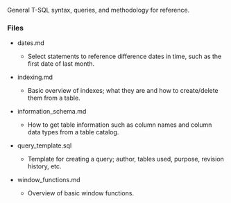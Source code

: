 General T-SQL syntax, queries, and methodology for reference.

### Files
* dates.md
  * Select statements to reference difference dates in time, such as the first date of last month.

* indexing.md
  * Basic overview of indexes; what they are and how to create/delete them from a table.

* information_schema.md
  * How to get table information such as column names and column data types from a table catalog.

* query_template.sql
  * Template for creating a query; author, tables used, purpose, revision history, etc.

* window_functions.md
  * Overview of basic window functions.
